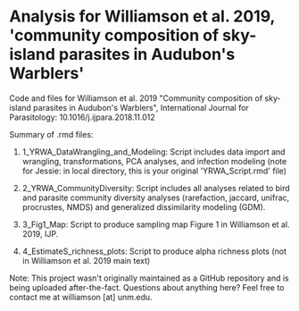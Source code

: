 # Analysis for Williamson et al. 2019, 'community composition of sky-island parasites in Audubon's Warblers'

Code and files for Williamson et al. 2019 "Community composition of sky-island parasites in Audubon's Warblers", International Journal for Parasitology: 10.1016/j.ijpara.2018.11.012

Summary of .rmd files: 

1) 1_YRWA_DataWrangling_and_Modeling: Script includes data import and wrangling, transformations, PCA analyses, and infection modeling (note for Jessie: in local directory, this is your original 'YRWA_Script.rmd' file)

2) 2_YRWA_CommunityDiversity: Script includes all analyses related to bird and parasite community diversity analyses (rarefaction, jaccard, unifrac, procrustes, NMDS) and generalized dissimilarity modeling (GDM). 

3) 3_Fig1_Map: Script to produce sampling map Figure 1 in Williamson et al. 2019, IJP. 

4) 4_EstimateS_richness_plots: Script to produce alpha richness plots (not in Williamson et al. 2019 main text)

Note: This project wasn't originally maintained as a GitHub repository and is being uploaded after-the-fact. Questions about anything here? Feel free to contact me at williamson [at] unm.edu. 